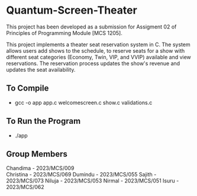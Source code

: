 # Quantum-Screen-Theater

This project has been developed as a submission for Assigment 02 of Principles of Programming Module [MCS 1205].

This project implements a theater seat reservation system in C. The system allows users add shows to the schedule, to reserve seats for a show with different seat categories (Economy, Twin, VIP, and VVIP) available and view reservations. The reservation process updates the show's revenue and updates the seat availability.

## To Compile
- gcc -o app app.c welcomescreen.c show.c validations.c

## To Run the Program
- ./app

## Group Members

Chandima - 2023/MCS/009 <br>
Christina - 2023/MCS/069
Dumindu - 2023/MCS/055
Sajith - 2023/MCS/073
Niluja - 2023/MCS/053
Nirmal - 2023/MCS/051
Isuru - 2023/MCS/062

